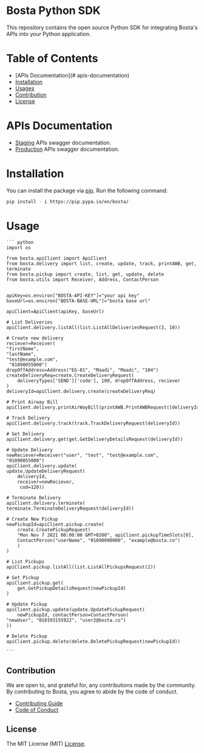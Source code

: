 # Bosta Python SDK

This repository contains the open source Python SDK for integrating Bosta's APIs into your Python application.

# Table of Contents

- [APIs Documentation](# apis-documentation)
- [Installation](#installation)
- [Usages](#usages)
- [Contribution](#contribution)
- [License](#license)

# APIs Documentation

- [Staging](https://stg-app.bosta.co/docs) APIs swagger documentation.
- [Production](https://app.bosta.co/docs) APIs swagger documentation.

# Installation

You can install the package via [pip](https://pypi.org/project/pip/). Run the following command:

```bash
pip install - i https://pip.pypa.io/en/bosta/
```

# Usage

    ``` python
    import os

    from bosta.apiClient import ApiClient
    from bosta.delivery import list, create, update, track, printAWB, get, terminate
    from bosta.pickup import create, list, get, update, delete
    from bosta.utils import Receiver, Address, ContactPerson


    apiKey=os.environ["BOSTA-API-KEY"]="your api key"
    baseUrl=os.environ["BOSTA-BASE-URL"]="bosta base url"

    apiClient=ApiClient(apiKey, baseUrl)

    # List Deliveries
    apiClient.delivery.listAll(list.ListAllDeliveriesRequest(3, 10))

    # Create new delivery
    reciever=Receiver(
    "firstName",
    "lastName",
    "test@example.com",
     "01090055000")
    dropOffAddress=Address("EG-01", "Maadi", "Maadi", "104")
    createDeliveryReq=create.CreateDeliveryRequest(
        deliveryTypes['SEND']['code'], 100, dropOffAddress, reciever
    )
    deliveryId=apiClient.delivery.create(createDeliveryReq)

    # Print Airway Bill
    apiClient.delivery.printAirWayBill(printAWB.PrintAWBRequest([deliveryId]))

    # Track Delivery
    apiClient.delivery.track(track.TrackDeliveryRequest(deliveryId))

    # Get Delivery
    apiClient.delivery.get(get.GetDeliveryDetailsRequest(deliveryId))

    # Update Delivery
    newReciever=Receiver("user", "test", "test@example.com", "01090055000")
    apiClient.delivery.update(
    update.UpdateDeliveryRequest(
        deliveryId,
        receiver=newReciever,
         cod=120))

    # Terminate Delivery
    apiClient.delivery.terminate(
    terminate.TerminateDeliveryRequest(deliveryId))

    # Create New Pickup
    newPickupId=apiClient.pickup.create(
        create.CreatePickupRequest(
        "Mon Nov 7 2021 00:00:00 GMT+0200", apiClient.pickupTimeSlots[0],
        ContactPerson("userName", "01090000000", "example@bosta.co")
        )
    )

    # List Pickups
    apiClient.pickup.listAll(list.ListAllPickupsRequest(2))

    # Get Pickup
    apiClient.pickup.get(
        get.GetPickupDetailsRequest(newPickupId)
    )

    # Update Pickup
    apiClient.pickup.update(update.UpdatePickupRequest(
        newPickupId, contactPerson=ContactPerson(
    "newUser", "010193155922", "user2@bosta.co")
    ))

    # Delete Pickup
    apiClient.pickup.delete(delete.DeletePickupRequest(newPickupId))

    ```

## Contribution

We are open to, and grateful for, any contributions made by the community.
By contributing to Bosta, you agree to abide by the code of conduct.
- [Contributing Guide](CONTRIBUTING.md) 
- [Code of Conduct](CODE_OF_CONDUCT.md)

## License

The MIT License (MIT) [License](LICENSE).
